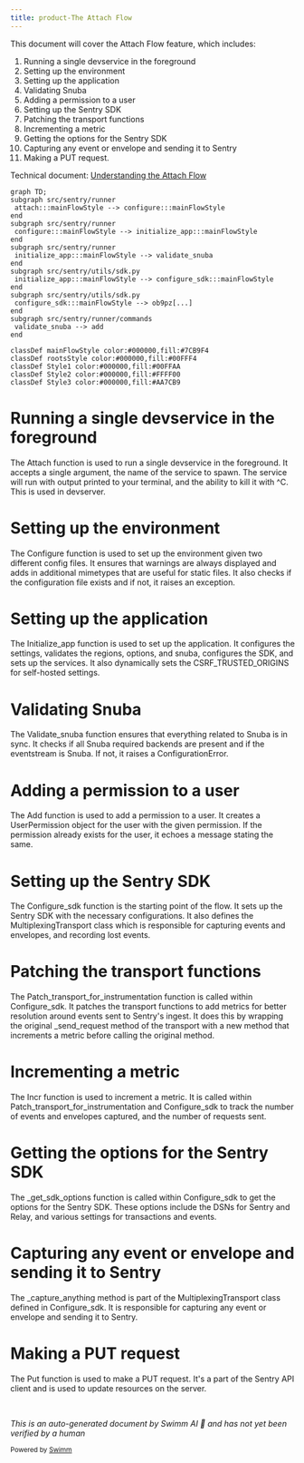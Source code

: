 ```yaml
---
title: product-The Attach Flow
---
```

This document will cover the Attach Flow feature, which includes:

 1. Running a single devservice in the foreground
 2. Setting up the environment
 3. Setting up the application
 4. Validating Snuba
 5. Adding a permission to a user
 6. Setting up the Sentry SDK
 7. Patching the transport functions
 8. Incrementing a metric
 9. Getting the options for the Sentry SDK
10. Capturing any event or envelope and sending it to Sentry
11. Making a PUT request.

Technical document: <SwmLink doc-title="Understanding the Attach Flow">[Understanding the Attach Flow](/.swm/understanding-the-attach-flow.6swys4yu.sw.md)</SwmLink>

```mermaid
graph TD;
subgraph src/sentry/runner
 attach:::mainFlowStyle --> configure:::mainFlowStyle
end
subgraph src/sentry/runner
 configure:::mainFlowStyle --> initialize_app:::mainFlowStyle
end
subgraph src/sentry/runner
 initialize_app:::mainFlowStyle --> validate_snuba
end
subgraph src/sentry/utils/sdk.py
 initialize_app:::mainFlowStyle --> configure_sdk:::mainFlowStyle
end
subgraph src/sentry/utils/sdk.py
 configure_sdk:::mainFlowStyle --> ob9pz[...]
end
subgraph src/sentry/runner/commands
 validate_snuba --> add
end

classDef mainFlowStyle color:#000000,fill:#7CB9F4
classDef rootsStyle color:#000000,fill:#00FFF4
classDef Style1 color:#000000,fill:#00FFAA
classDef Style2 color:#000000,fill:#FFFF00
classDef Style3 color:#000000,fill:#AA7CB9
```

# Running a single devservice in the foreground

The Attach function is used to run a single devservice in the foreground. It accepts a single argument, the name of the service to spawn. The service will run with output printed to your terminal, and the ability to kill it with ^C. This is used in devserver.

# Setting up the environment

The Configure function is used to set up the environment given two different config files. It ensures that warnings are always displayed and adds in additional mimetypes that are useful for static files. It also checks if the configuration file exists and if not, it raises an exception.

# Setting up the application

The Initialize_app function is used to set up the application. It configures the settings, validates the regions, options, and snuba, configures the SDK, and sets up the services. It also dynamically sets the CSRF_TRUSTED_ORIGINS for self-hosted settings.

# Validating Snuba

The Validate_snuba function ensures that everything related to Snuba is in sync. It checks if all Snuba required backends are present and if the eventstream is Snuba. If not, it raises a ConfigurationError.

# Adding a permission to a user

The Add function is used to add a permission to a user. It creates a UserPermission object for the user with the given permission. If the permission already exists for the user, it echoes a message stating the same.

# Setting up the Sentry SDK

The Configure_sdk function is the starting point of the flow. It sets up the Sentry SDK with the necessary configurations. It also defines the MultiplexingTransport class which is responsible for capturing events and envelopes, and recording lost events.

# Patching the transport functions

The Patch_transport_for_instrumentation function is called within Configure_sdk. It patches the transport functions to add metrics for better resolution around events sent to Sentry's ingest. It does this by wrapping the original \_send_request method of the transport with a new method that increments a metric before calling the original method.

# Incrementing a metric

The Incr function is used to increment a metric. It is called within Patch_transport_for_instrumentation and Configure_sdk to track the number of events and envelopes captured, and the number of requests sent.

# Getting the options for the Sentry SDK

The \_get_sdk_options function is called within Configure_sdk to get the options for the Sentry SDK. These options include the DSNs for Sentry and Relay, and various settings for transactions and events.

# Capturing any event or envelope and sending it to Sentry

The \_capture_anything method is part of the MultiplexingTransport class defined in Configure_sdk. It is responsible for capturing any event or envelope and sending it to Sentry.

# Making a PUT request

The Put function is used to make a PUT request. It's a part of the Sentry API client and is used to update resources on the server.

&nbsp;

*This is an auto-generated document by Swimm AI 🌊 and has not yet been verified by a human*

<SwmMeta version="3.0.0" repo-id="Z2l0aHViJTNBJTNBc2VudHJ5LWRlbW8lM0ElM0FTd2ltbS1EZW1v" repo-name="sentry-demo" doc-type="product-flows"><sup>Powered by [Swimm](/)</sup></SwmMeta>

